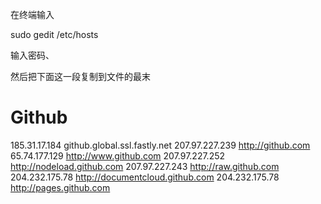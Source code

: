 在终端输入

  sudo gedit /etc/hosts

输入密码、

然后把下面这一段复制到文件的最末

# Github
185.31.17.184  github.global.ssl.fastly.net
207.97.227.239 http://github.com 
65.74.177.129 http://www.github.com 
207.97.227.252 http://nodeload.github.com 
207.97.227.243 http://raw.github.com
204.232.175.78 http://documentcloud.github.com
204.232.175.78 http://pages.github.com
